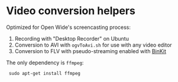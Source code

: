 # Video conversion helpers

Optimized for Open Wide's screencasting process:

1. Recording with "Desktop Recorder" on Ubuntu
2. Conversion to AVI with `ogvToAvi.sh` for use with any video editor
3. Conversion to FLV with pseudo-streaming enabled with [BinKit](http://rodrigopolo.com/about/wp-stream-video/ffmpeg-binary-installers-for-win-mac-and-linux)

The only dependency is `ffmpeg`:

     sudo apt-get install ffmpeg
